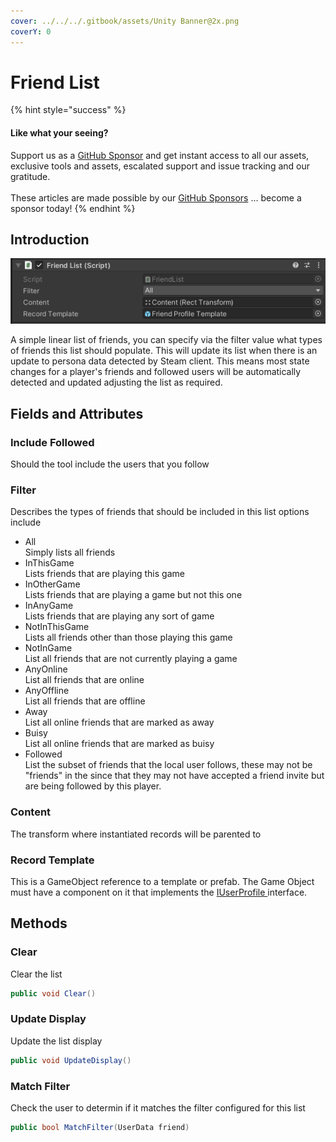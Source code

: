 ```yaml
---
cover: ../../../.gitbook/assets/Unity Banner@2x.png
coverY: 0
---
```


# Friend List

{% hint style="success" %}
#### Like what your seeing?

Support us as a [GitHub Sponsor](../../../become-a-sponsor/) and get instant access to all our assets, exclusive tools and assets, escalated support and issue tracking and our gratitude.\
\
These articles are made possible by our [GitHub Sponsors](../../../become-a-sponsor/) ... become a sponsor today!
{% endhint %}

## &#x20;Introduction

![](<../../../.gitbook/assets/image (174).png>)

A simple linear list of friends, you can specify via the filter value what types of friends this list should populate. This will update its list when there is an update to persona data detected by Steam client. This means most state changes for a player's friends and followed users will be automatically detected and updated adjusting the list as required.

## Fields and Attributes

### Include Followed

Should the tool include the users that you follow

### Filter

Describes the types of friends that should be included in this list options include

* All\
  Simply lists all friends
* InThisGame\
  Lists friends that are playing this game
* InOtherGame\
  Lists friends that are playing a game but not this one
* InAnyGame\
  Lists friends that are playing any sort of game
* NotInThisGame\
  Lists all friends other than those playing this game
* NotInGame\
  List all friends that are not currently playing a game
* AnyOnline\
  List all friends that are online
* AnyOffline\
  List all friends that are offline
* Away\
  List all online friends that are marked as away
* Buisy\
  List all online friends that are marked as buisy
* Followed\
  List the subset of friends that the local user follows, these may not be "friends" in the since that they may not have accepted a friend invite but are being followed by this player.

### Content

The transform where instantiated records will be parented to

### Record Template

This is a GameObject reference to a template or prefab. The Game Object must have a component on it that implements the [IUserProfile ](../programming-tools/iuserprofile.md)interface.

## Methods

### Clear

Clear the list

```csharp
public void Clear()
```

### Update Display

Update the list display

```csharp
public void UpdateDisplay()
```

### Match Filter

Check the user to determin if it matches the filter configured for this list

```csharp
public bool MatchFilter(UserData friend)
```
